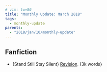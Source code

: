 ```yaml
---
# vim: tw=80
title: "Monthly Update: March 2018"
tags:
  - monthly-update
parents:
  - "2018/jan/10/monthly-update"
---
```


## Fanfiction

 - {Stand Still Stay Silent} [Revision](https://archiveofourown.org/works/10774641). {3k words}

